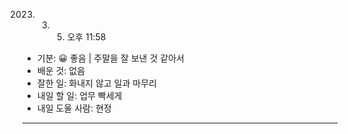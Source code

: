 2023. 3. 5. 오후 11:58

- 기분: 😀 좋음 | 주말을 잘 보낸 것 같아서
- 배운 것: 없음
- 잘한 일: 화내지 않고 일과 마무리
- 내일 할 일: 업무 빡세게
- 내일 도울 사람: 현정
__________________________________________________